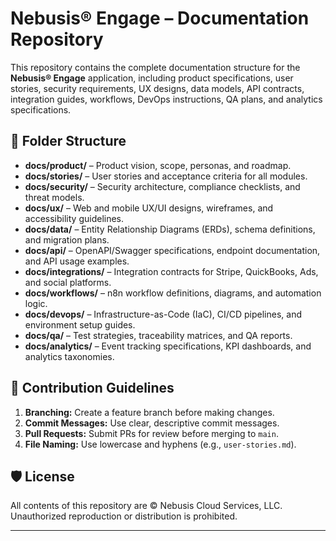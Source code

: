 # Nebusis® Engage – Documentation Repository

This repository contains the complete documentation structure for the **Nebusis® Engage** application, including product specifications, user stories, security requirements, UX designs, data models, API contracts, integration guides, workflows, DevOps instructions, QA plans, and analytics specifications.

## 📂 Folder Structure

- **docs/product/** – Product vision, scope, personas, and roadmap.
- **docs/stories/** – User stories and acceptance criteria for all modules.
- **docs/security/** – Security architecture, compliance checklists, and threat models.
- **docs/ux/** – Web and mobile UX/UI designs, wireframes, and accessibility guidelines.
- **docs/data/** – Entity Relationship Diagrams (ERDs), schema definitions, and migration plans.
- **docs/api/** – OpenAPI/Swagger specifications, endpoint documentation, and API usage examples.
- **docs/integrations/** – Integration contracts for Stripe, QuickBooks, Ads, and social platforms.
- **docs/workflows/** – n8n workflow definitions, diagrams, and automation logic.
- **docs/devops/** – Infrastructure-as-Code (IaC), CI/CD pipelines, and environment setup guides.
- **docs/qa/** – Test strategies, traceability matrices, and QA reports.
- **docs/analytics/** – Event tracking specifications, KPI dashboards, and analytics taxonomies.

## 🔄 Contribution Guidelines

1. **Branching:** Create a feature branch before making changes.
2. **Commit Messages:** Use clear, descriptive commit messages.
3. **Pull Requests:** Submit PRs for review before merging to `main`.
4. **File Naming:** Use lowercase and hyphens (e.g., `user-stories.md`).

## 🛡️ License
All contents of this repository are © Nebusis Cloud Services, LLC. Unauthorized reproduction or distribution is prohibited.

---
